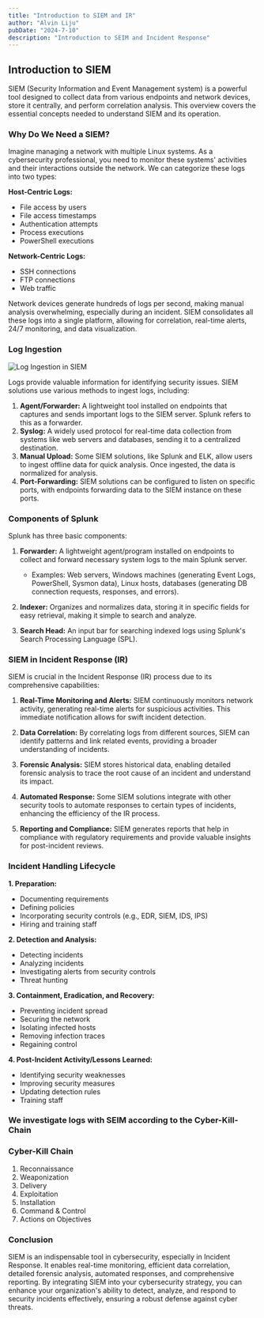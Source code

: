 ```yaml
---
title: "Introduction to SIEM and IR"
author: "Alvin Liju"
pubDate: "2024-7-10"
description: "Introduction to SEIM and Incident Response"
---
```



## Introduction to SIEM

SIEM (Security Information and Event Management system) is a powerful tool designed to collect data from various endpoints and network devices, store it centrally, and perform correlation analysis. This overview covers the essential concepts needed to understand SIEM and its operation.

### Why Do We Need a SIEM?

Imagine managing a network with multiple Linux systems. As a cybersecurity professional, you need to monitor these systems' activities and their interactions outside the network. We can categorize these logs into two types:

**Host-Centric Logs:**
- File access by users
- File access timestamps
- Authentication attempts
- Process executions
- PowerShell executions

**Network-Centric Logs:**
- SSH connections
- FTP connections
- Web traffic

Network devices generate hundreds of logs per second, making manual analysis overwhelming, especially during an incident. SIEM consolidates all these logs into a single platform, allowing for correlation, real-time alerts, 24/7 monitoring, and data visualization.

### Log Ingestion

![Log Ingestion in SIEM](https://tryhackme-images.s3.amazonaws.com/user-uploads/5e8dd9a4a45e18443162feab/room-content/593abd2bfd9fb31329bd1a6a80bf5ee0.png)

Logs provide valuable information for identifying security issues. SIEM solutions use various methods to ingest logs, including:

1. **Agent/Forwarder:** A lightweight tool installed on endpoints that captures and sends important logs to the SIEM server. Splunk refers to this as a forwarder.
2. **Syslog:** A widely used protocol for real-time data collection from systems like web servers and databases, sending it to a centralized destination.
3. **Manual Upload:** Some SIEM solutions, like Splunk and ELK, allow users to ingest offline data for quick analysis. Once ingested, the data is normalized for analysis.
4. **Port-Forwarding:** SIEM solutions can be configured to listen on specific ports, with endpoints forwarding data to the SIEM instance on these ports.

### Components of Splunk

Splunk has three basic components:

1. **Forwarder:** A lightweight agent/program installed on endpoints to collect and forward necessary system logs to the main Splunk server.
    - Examples: Web servers, Windows machines (generating Event Logs, PowerShell, Sysmon data), Linux hosts, databases (generating DB connection requests, responses, and errors).

2. **Indexer:** Organizes and normalizes data, storing it in specific fields for easy retrieval, making it simple to search and analyze.

3. **Search Head:** An input bar for searching indexed logs using Splunk's Search Processing Language (SPL).

### SIEM in Incident Response (IR)

SIEM is crucial in the Incident Response (IR) process due to its comprehensive capabilities:

1. **Real-Time Monitoring and Alerts:** SIEM continuously monitors network activity, generating real-time alerts for suspicious activities. This immediate notification allows for swift incident detection.

2. **Data Correlation:** By correlating logs from different sources, SIEM can identify patterns and link related events, providing a broader understanding of incidents.

3. **Forensic Analysis:** SIEM stores historical data, enabling detailed forensic analysis to trace the root cause of an incident and understand its impact.

4. **Automated Response:** Some SIEM solutions integrate with other security tools to automate responses to certain types of incidents, enhancing the efficiency of the IR process.

5. **Reporting and Compliance:** SIEM generates reports that help in compliance with regulatory requirements and provide valuable insights for post-incident reviews.

### Incident Handling Lifecycle

**1. Preparation:**
   - Documenting requirements
   - Defining policies
   - Incorporating security controls (e.g., EDR, SIEM, IDS, IPS)
   - Hiring and training staff

**2. Detection and Analysis:**
   - Detecting incidents
   - Analyzing incidents
   - Investigating alerts from security controls
   - Threat hunting

**3. Containment, Eradication, and Recovery:**
   - Preventing incident spread
   - Securing the network
   - Isolating infected hosts
   - Removing infection traces
   - Regaining control

**4. Post-Incident Activity/Lessons Learned:**
   - Identifying security weaknesses
   - Improving security measures
   - Updating detection rules
   - Training staff


### We investigate logs with SEIM according to the Cyber-Kill-Chain 

### Cyber-Kill Chain

1. Reconnaissance
2. Weaponization
3. Delivery
4. Exploitation
5. Installation
6. Command & Control
7. Actions on Objectives

### Conclusion

SIEM is an indispensable tool in cybersecurity, especially in Incident Response. It enables real-time monitoring, efficient data correlation, detailed forensic analysis, automated responses, and comprehensive reporting. By integrating SIEM into your cybersecurity strategy, you can enhance your organization's ability to detect, analyze, and respond to security incidents effectively, ensuring a robust defense against cyber threats.